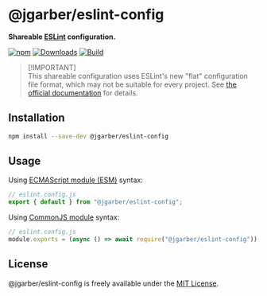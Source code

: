 # @jgarber/eslint-config

**Shareable [ESLint](https://eslint.org) configuration.**

[![npm](https://img.shields.io/npm/v/@jgarber/eslint-config.svg?logo=npm&style=for-the-badge)](https://www.npmjs.com/package/@jgarber/eslint-config)
[![Downloads](https://img.shields.io/npm/dt/@jgarber/eslint-config.svg?logo=npm&style=for-the-badge)](https://www.npmjs.com/package/@jgarber/eslint-config)
[![Build](https://img.shields.io/github/actions/workflow/status/jgarber623/eslint-config/ci.yml?branch=main&logo=github&style=for-the-badge)](https://github.com/jgarber623/eslint-config/actions/workflows/ci.yml)

> [!IMPORTANT]\
> This shareable configuration uses ESLint's new "flat" configuration file format, which may not be suitable for every project. See [the official documentation](https://eslint.org/docs/latest/use/configure/configuration-files-new) for details.

## Installation

```sh
npm install --save-dev @jgarber/eslint-config
```

## Usage

Using [ECMAScript module (ESM)](https://nodejs.org/api/esm.html) syntax:

```js
// eslint.config.js
export { default } from "@jgarber/eslint-config";
```

Using [CommonJS module](https://nodejs.org/api/modules.html) syntax:

```js
// eslint.config.js
module.exports = (async () => await require("@jgarber/eslint-config"))();
```

## License

@jgarber/eslint-config is freely available under the [MIT License](https://opensource.org/licenses/MIT).
